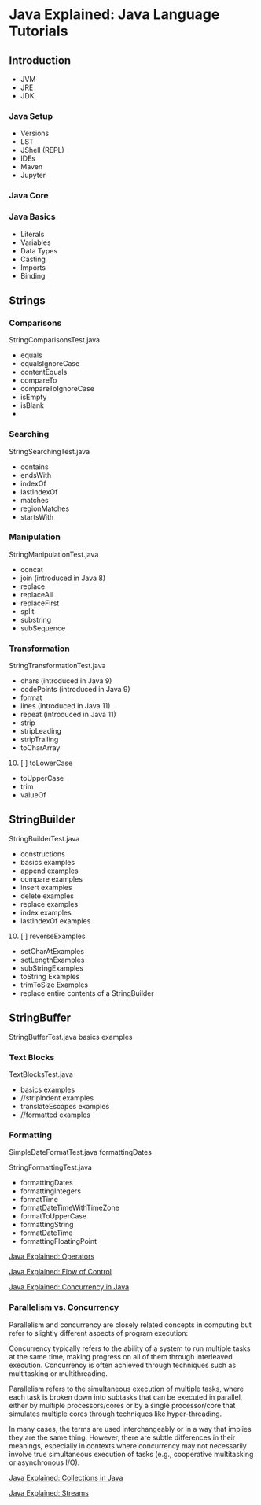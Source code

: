 # Java Explained: Java Language Tutorials

## Introduction 

* JVM
* JRE
* JDK

### Java Setup

* Versions
* LST
* JShell (REPL)
* IDEs
* Maven
* Jupyter

### Java Core

### Java Basics
* Literals
* Variables
* Data Types
* Casting
* Imports
* Binding

## Strings

### Comparisons
StringComparisonsTest.java
- equals
- equalsIgnoreCase
- contentEquals
- compareTo
- compareToIgnoreCase
- isEmpty
- isBlank
- 
### Searching
StringSearchingTest.java
- contains
- endsWith
- indexOf
- lastIndexOf
- matches
- regionMatches
- startsWith

### Manipulation
StringManipulationTest.java
- concat
- join (introduced in Java 8)
- replace
- replaceAll
- replaceFirst
- split
- substring
- subSequence

### Transformation
StringTransformationTest.java
- chars (introduced in Java 9)
- codePoints (introduced in Java 9)
- format
- lines (introduced in Java 11)
- repeat (introduced in Java 11)
- strip
- stripLeading
- stripTrailing
- toCharArray
10. [ ]   toLowerCase
-  toUpperCase
-  trim
-  valueOf

## StringBuilder
StringBuilderTest.java
- constructions
- basics examples
- append examples
- compare examples
- insert examples
- delete examples
- replace examples
- index examples
- lastIndexOf examples
10. [ ]   reverseExamples
-  setCharAtExamples
-  setLengthExamples
-  subStringExamples
-  toString Examples
-  trimToSize Examples
-  replace entire contents of a StringBuilder

## StringBuffer
StringBufferTest.java
basics examples

### Text Blocks
TextBlocksTest.java
- basics examples
- //stripIndent examples
- translateEscapes examples
- //formatted examples

### Formatting
SimpleDateFormatTest.java
formattingDates

StringFormattingTest.java
- formattingDates
- formattingIntegers
- formatTime
- formatDateTimeWithTimeZone
- formatToUpperCase
- formattingString
- formatDateTime
- formattingFloatingPoint

[Java Explained: Operators](#operatorsTutorials.md)

[Java Explained: Flow of Control](#flowOfControlTutorials.md)

[Java Explained: Concurrency in Java](#concurrecyTutorials.md)

### Parallelism vs. Concurrency

Parallelism and concurrency are closely related concepts in computing but refer to 
slightly different aspects of program execution:

Concurrency typically refers to the ability of a system to run multiple tasks at the 
same time, making progress on all of them through interleaved execution. Concurrency 
is often achieved through techniques such as multitasking or multithreading.

Parallelism refers to the simultaneous execution of multiple tasks, where each task 
is broken down into subtasks that can be executed in parallel, either by multiple
processors/cores or by a single processor/core that simulates multiple cores through 
techniques like hyper-threading.

In many cases, the terms are used interchangeably or in a way that implies they are the same thing. However, there are subtle differences in their meanings, especially in contexts where concurrency may not necessarily involve true simultaneous execution of tasks (e.g., cooperative multitasking or asynchronous I/O).

[Java Explained: Collections in Java](#collectionTutorials.md)

[Java Explained: Streams](#streamsTutorials.md)









